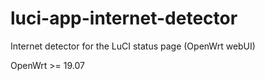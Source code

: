# luci-app-internet-detector
Internet detector for the LuCI status page (OpenWrt webUI)

OpenWrt >= 19.07
